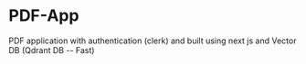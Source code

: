 # PDF-App
PDF application with authentication (clerk) and built using next js and Vector DB (Qdrant DB --  Fast)
